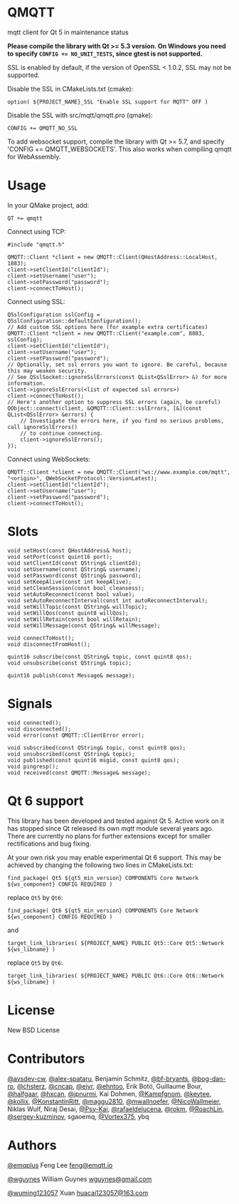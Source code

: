 QMQTT
=====

mqtt client for Qt 5 in maintenance status

**Please compile the library with Qt >= 5.3 version. On Windows you need to specify `CONFIG += NO_UNIT_TESTS`, since gtest is not supported.**

SSL is enabled by default, if the version of OpenSSL < 1.0.2, SSL may not be supported.

Disable the SSL in CMakeLists.txt (cmake):

    option( ${PROJECT_NAME}_SSL "Enable SSL support for MQTT" OFF )

Disable the SSL with src/mqtt/qmqtt.pro (qmake):

    CONFIG += QMQTT_NO_SSL

To add websocket support, compile the library with Qt >= 5.7, and specify 'CONFIG += QMQTT_WEBSOCKETS'.
This also works when compiling qmqtt for WebAssembly.

Usage
=====

In your QMake project, add:

    QT += qmqtt

Connect using TCP:

    #include "qmqtt.h"

    QMQTT::Client *client = new QMQTT::Client(QHostAddress::LocalHost, 1883);
    client->setClientId("clientId");
    client->setUsername("user");
    client->setPassword("password");
    client->connectToHost();

Connect using SSL:

    QSslConfiguration sslConfig = QSslConfiguration::defaultConfiguration();
    // Add custom SSL options here (for example extra certificates)
    QMQTT::Client *client = new QMQTT::Client("example.com", 8883, sslConfig);
    client->setClientId("clientId");
    client->setUsername("user");
    client->setPassword("password");
    // Optionally, set ssl errors you want to ignore. Be careful, because this may weaken security.
    // See QSslSocket::ignoreSslErrors(const QList<QSslError> &) for more information.
    client->ignoreSslErrors(<list of expected ssl errors>)
    client->connectToHost();
    // Here's another option to suppress SSL errors (again, be careful)
    QObject::connect(client, &QMQTT::Client::sslErrors, [&](const QList<QSslError> &errors) {
        // Investigate the errors here, if you find no serious problems, call ignoreSslErrors()
        // to continue connecting.
        client->ignoreSslErrors();
    });

Connect using WebSockets:

    QMQTT::Client *client = new QMQTT::Client("ws://www.example.com/mqtt", "<origin>", QWebSocketProtocol::VersionLatest);
    client->setClientId("clientId");
    client->setUsername("user");
    client->setPassword("password");
    client->connectToHost();

Slots
=====

    void setHost(const QHostAddress& host);
    void setPort(const quint16 port);
    void setClientId(const QString& clientId);
    void setUsername(const QString& username);
    void setPassword(const QString& password);
    void setKeepAlive(const int keepAlive);
    void setCleanSession(const bool cleansess);
    void setAutoReconnect(const bool value);
    void setAutoReconnectInterval(const int autoReconnectInterval);
    void setWillTopic(const QString& willTopic);
    void setWillQos(const quint8 willQos);
    void setWillRetain(const bool willRetain);
    void setWillMessage(const QString& willMessage);

    void connectToHost();
    void disconnectFromHost();

    quint16 subscribe(const QString& topic, const quint8 qos);
    void unsubscribe(const QString& topic);

    quint16 publish(const Message& message);

Signals
=======

    void connected();
    void disconnected();
    void error(const QMQTT::ClientError error);

    void subscribed(const QString& topic, const quint8 qos);
    void unsubscribed(const QString& topic);
    void published(const quint16 msgid, const quint8 qos);
    void pingresp();
    void received(const QMQTT::Message& message);

Qt 6 support
============

This library has been developed and tested against Qt 5. Active work on it has stopped since Qt released its own _mqtt_ module several years ago. There are currently no plans for further extensions except for smaller rectifications and bug fixing.

At your own risk you may enable experimental Qt 6 support. This may be achieved by changing the following two lines in CMakeLists.txt:

    find_package( Qt5 ${qt5_min_version} COMPONENTS Core Network ${ws_component} CONFIG REQUIRED )

replace `Qt5` by `Qt6`:

    find_package( Qt6 ${qt5_min_version} COMPONENTS Core Network ${ws_component} CONFIG REQUIRED )

and

    target_link_libraries( ${PROJECT_NAME} PUBLIC Qt5::Core Qt5::Network ${ws_libname} )

replace `Qt5` by `Qt6`:

    target_link_libraries( ${PROJECT_NAME} PUBLIC Qt6::Core Qt6::Network ${ws_libname} )


License
=======

New BSD License

Contributors
=============

[@avsdev-cw](https://github.com/avsdev-cw),
[@alex-spataru](https://github.com/alex-spataru),
Benjamin Schmitz,
[@bf-bryants](https://github.com/bf-bryants),
[@bog-dan-ro](https://github.com/bog-dan-ro),
[@chsterz](https://github.com/chsterz),
[@cncap](https://github.com/cncap),
[@ejvr](https://github.com/ejvr),
[@ehntoo](https://github.com/ehntoo),
Erik Botö,
Guillaume Bour,
[@halfgaar](https://github.com/halfgaar),
[@hxcan](https://github.com/hxcan),
[@jpnurmi](https://github.com/jpnurmi),
Kai Dohmen,
[@Kampfgnom](https://github.com/Kampfgnom),
[@keytee](https://github.com/keytee),
[@kollix](https://github.com/kollix),
[@KonstantinRitt](https://github.com/KonstantinRitt),
[@maggu2810](https://github.com/maggu2810),
[@mwallnoefer](https://github.com/mwallnoefer),
[@NicoWallmeier](https://github.com/NicoWallmeier),
Niklas Wulf,
Niraj Desai,
[@Psy-Kai](https://github.com/Psy-Kai),
[@rafaeldelucena](https://github.com/rafaeldelucena),
[@rokm](https://github.com/rokm),
[@RoachLin](https://github.com/RoachLin),
[@sergey-kuzminov](https://github.com/sergey-kuzminov),
sgaoemq,
[@Vortex375](https://github.com/Vortex375),
ybq

Authors
=======

[@emqplus](https://github.com/emqplus) Feng Lee <feng@emqtt.io>

[@wguynes](https://github.com/wguynes) William Guynes <wguynes@gmail.com>

[@wuming123057](https://github.com/wuming123057) Xuan <huacai123057@163.com>
